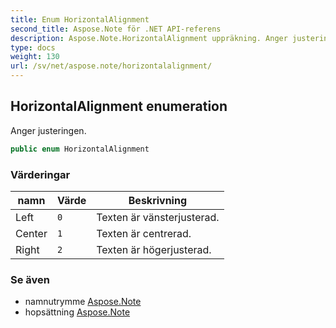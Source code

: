 ```yaml
---
title: Enum HorizontalAlignment
second_title: Aspose.Note för .NET API-referens
description: Aspose.Note.HorizontalAlignment uppräkning. Anger justeringen.
type: docs
weight: 130
url: /sv/net/aspose.note/horizontalalignment/
---
```

## HorizontalAlignment enumeration

Anger justeringen.

```csharp
public enum HorizontalAlignment
```

### Värderingar

| namn | Värde | Beskrivning |
| --- | --- | --- |
| Left | `0` | Texten är vänsterjusterad. |
| Center | `1` | Texten är centrerad. |
| Right | `2` | Texten är högerjusterad. |

### Se även

* namnutrymme [Aspose.Note](../../aspose.note/)
* hopsättning [Aspose.Note](../../)


